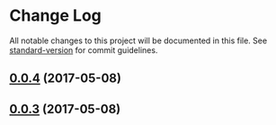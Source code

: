 # Change Log

All notable changes to this project will be documented in this file. See [standard-version](https://github.com/conventional-changelog/standard-version) for commit guidelines.

<a name="0.0.4"></a>
## [0.0.4](https://github.com/HKUST-VISLab/koa-bodyparser-ts/compare/v0.0.3...v0.0.4) (2017-05-08)



<a name="0.0.3"></a>
## [0.0.3](https://github.com/HKUST-VISLab/koa-bodyparser-ts/compare/v0.0.2...v0.0.3) (2017-05-08)
